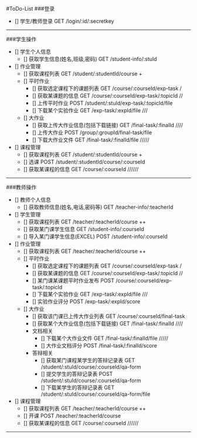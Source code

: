 #ToDo-List
###登录
- [] 学生/教师登录                              GET /login/:id/:secretkey
----
###学生操作
- [] 学生个人信息
  - [] 获取学生信息(姓名,班级,密码)                 GET /student-info/:stuId
- [] 作业管理
  - [] 获取课程列表                               GET /student/:studentId/course +
  - [] 平时作业
    - [] 获取选定课程下的课题列表                   GET /course/:courseId/exp-task    /
    - [] 获取某课题的信息                         GET /course/:courseId/exp-task/:topicId  //
    - [] 上传平时作业                             POST /student/:stuId/exp-task/:topicId/file
    - [] 下载某个实验作业                          GET /exp-task/:expId/file        ///
  - [] 大作业
    - [] 获取上传大作业信息(包括下载链接)             GET /final-task/:finalId        ////
    - [] 上传大作业                               POST /group/:groupId/final-task/file
    - [] 下载大作业文件                            GET /final-task/:finalId/file  /////
- [] 课程管理
  - [] 获取课程列表                               GET /student/:studentId/course +
  - [] 选课                                     POST /student/:studentId/course/:courseId
  - [] 获取某课程的信息                           GET /course/:courseId   //////
----
###教师操作
- [] 教师个人信息
  - [] 获取教师信息(姓名,电话,密码等)               GET /teacher-info/:teacherId
- [] 学生管理
  - [] 获取课程列表                              GET /teacher/:teacherId/course   ++        
  - [] 获取某门课学生信息                         GET /student-info/:courseId
  - [] 导入某门课学生信息(EXCEL)                  POST /student-info/:courseId
- [] 作业管理
  - [] 获取课程列表                              GET /teacher/:teacherId/course   ++
  - [] 平时作业
    - [] 获取选定课程下的课题列表                  GET /course/:courseId/exp-task   /
    - [] 获取某课题的信息                        GET /course/:courseId/exp-task/:topicId  //
    - [] 某门课某课题平时作业发布                  POST /course/:courseId/exp-task/:topicId
    - [] 下载某个实验作业                         GET /exp-task/:expId/file      ///
    - [] 实验作业评分                            POST /exp-task/:expId/score
  - [] 大作业
    - [] 获取该门课已上传大作业列表                 GET /course/:courseId/final-task
    - [] 获取某个大作业信息(包括下载链接)            GET /final-task/:finalId     ////
    - 文档相关
      - [] 下载某个大作业文件                      GET /final-task/:finalId/file  /////
      - [] 大作业文档评分                         POST /final-task/:finalId/score
    - 答辩相关
      - [] 获取某门课程某学生的答辩记录表            GET /student/:stuId/course/:courseId/qa-form
      - [] 提交学生的答辩记录表                    POST /student/:stuId/course/:courseId/qa-form
      - [] 下载某学生的答辩记录表                  GET /student/:stuId/course/:courseId/qa-form/file
- [] 课程管理
  - [] 获取课程列表                              GET /teacher/:teacherId/course   ++
  - [] 开课                                    POST /teacher/:teacherId/course   
  - [] 获取某课程的信息                           GET /course/:courseId    //////
----


